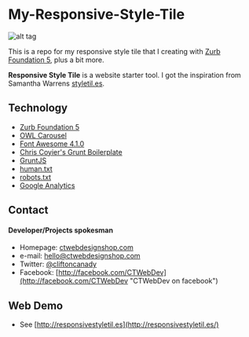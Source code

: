 
My-Responsive-Style-Tile
==========================

![alt tag](https://raw.github.com/cliftonc0613/My-Responsive-Style-Tile/master/images/ResponsiveStyleTiles.jpg)

This is a repo for my responsive style tile that I creating with [Zurb Foundation 5](http://foundation.zurb.com/ "Zurb Foundation 5"), plus a bit more.

**Responsive Style Tile** is a website starter tool. I got the inspiration from Samantha Warrens [styletil.es](http://styletil.es/).


## Technology
* [Zurb Foundation 5](http://foundation.zurb.com/ "Zurb Foundation 5")
* [OWL Carousel](http://owlgraphic.com/owlcarousel/)
* [Font Awesome 4.1.0](http://fortawesome.github.io/Font-Awesome/)
* [Chris Coyier's Grunt Boilerplate](https://github.com/chriscoyier/My-Grunt-Boilerplate/)
* [GruntJS](http://gruntjs.com/)
* [human.txt](http://humanstxt.org/Standard.html)
* [robots.txt](http://robotstxt.org/Standard.html)
* [Google Analytics](https://www.google.com/analytics)

## Contact
#### Developer/Projects spokesman
* Homepage: [ctwebdesignshop.com](http://ctwebdesignshop.com/)
* e-mail: hello@ctwebdesignshop.com
* Twitter: [@cliftoncanady](https://twitter.com/twitterhandle "@cliftoncanady on twitter")
* Facebook: [http://facebook.com/CTWebDev](http://facebook.com/CTWebDev "CTWebDev on facebook")

## Web Demo
* See [http://responsivestyletil.es](http://responsivestyletil.es/)


